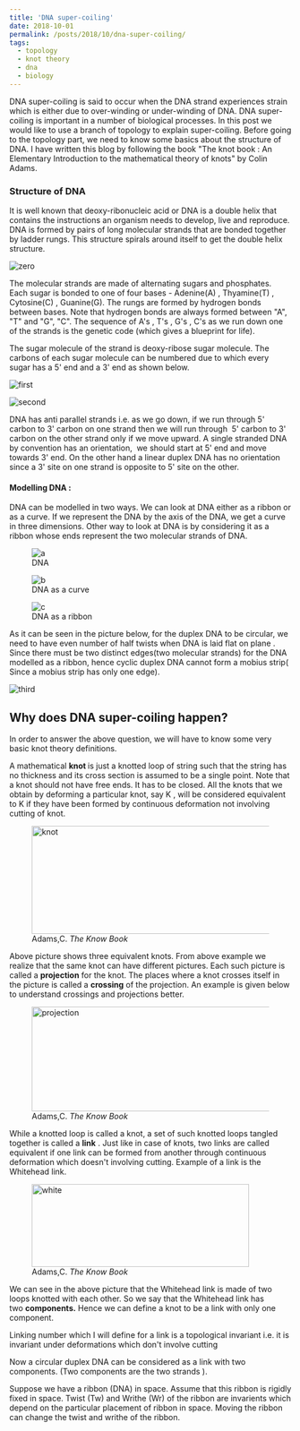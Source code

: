 ```yaml
---
title: 'DNA super-coiling'
date: 2018-10-01
permalink: /posts/2018/10/dna-super-coiling/
tags:
  - topology
  - knot theory
  - dna
  - biology
---
```


DNA super-coiling is said to occur when the DNA strand experiences strain which is either due to over-winding or under-winding of DNA. DNA super-coiling is important in a number of biological processes. In this post we would like to use a branch of topology to explain super-coiling. Before going to the topology part, we need to know some basics about the structure of DNA. I have written this blog by following the book "The knot book : An Elementary Introduction to the mathematical theory of knots" by Colin Adams.

<h3>Structure of DNA</h3>
It is well known that deoxy-ribonucleic acid or DNA is a double helix that contains the instructions an organism needs to develop, live and reproduce. DNA is formed by pairs of long molecular strands that are bonded together by ladder rungs. This structure spirals around itself to get the double helix structure.

![zero](https://gaurish4math.files.wordpress.com/2018/09/pic1.jpg)

The molecular strands are made of alternating sugars and phosphates. Each sugar is bonded to one of four bases - Adenine(A) , Thyamine(T) , Cytosine(C) , Guanine(G). The rungs are formed by hydrogen bonds between bases. Note that hydrogen bonds are always formed between "A", "T" and "G", "C". The sequence of A's , T's , G's , C's as we run down one of the strands is the genetic code (which gives a blueprint for life).

The sugar molecule of the strand is deoxy-ribose sugar molecule. The carbons of each sugar molecule can be numbered due to which every sugar has a 5' end and a 3' end as shown below.

![first](https://gaurish4math.files.wordpress.com/2018/09/pic3.jpg)

![second](https://gaurish4math.files.wordpress.com/2018/09/pic4.jpg)


DNA has anti parallel strands i.e. as we go down, if we run through 5' carbon to 3' carbon on one strand then we will run through  5' carbon to 3' carbon on the other strand only if we move upward. A single stranded DNA by convention has an orientation,  we should start at 5' end and move towards 3' end. On the other hand a linear duplex DNA has no orientation since a 3' site on one strand is opposite to 5' site on the other.

<h4>Modelling DNA :</h4>
DNA can be modelled in two ways. We can look at DNA either as a ribbon or as a curve. If we represent the DNA by the axis of the DNA, we get a curve in three dimensions. Other way to look at DNA is by considering it as a ribbon whose ends represent the two molecular strands of DNA.

<figure class="image">
  <img src="https://gaurish4math.files.wordpress.com/2018/09/dna1.jpg" alt="a">
  <figcaption>DNA</figcaption>
</figure>

<figure class="image">
  <img src="https://gaurish4math.files.wordpress.com/2018/09/dna2.jpg" alt="b">
  <figcaption>DNA as a curve</figcaption>
</figure>

<figure class="image">
  <img src="https://gaurish4math.files.wordpress.com/2018/09/dna3.jpg" alt="c">
  <figcaption>DNA as a ribbon</figcaption>
</figure>


As it can be seen in the picture below, for the duplex DNA to be circular, we need to have even number of half twists when DNA is laid flat on plane . Since there must be two distinct edges(two molecular strands) for the DNA modelled as a ribbon, hence cyclic duplex DNA cannot form a mobius strip( Since a mobius strip has only one edge).

![third](https://gaurish4math.files.wordpress.com/2018/09/pic5.jpg)


## Why does DNA super-coiling happen? 

In order to answer the above question, we will have to know some very basic knot theory definitions.

A mathematical <strong>knot </strong>is just a knotted loop of string such that the string has no thickness and its cross section is assumed to be a single point. Note that a knot should not have free ends. It has to be closed. All the knots that we obtain by deforming a particular knot, say K , will be considered equivalent to K if they have been formed by continuous deformation not involving cutting of knot.

<figure>
  <img class=" size-full wp-image-11247 aligncenter" src="https://gaurish4math.files.wordpress.com/2018/10/knot.jpg" alt="knot" width="597" height="193" />
  <figcaption>Adams,C. <i>The Know Book</i></figcaption>
</figure>


Above picture shows three equivalent knots. From above example we realize that the same knot can have different pictures. Each such picture is called a <strong>projection</strong> for the knot. The places where a knot crosses itself in the picture is called a <strong>crossing</strong> of the projection. An example is given below to understand crossings and projections better.


<figure>
  <img class=" size-full wp-image-11248 aligncenter" src="https://gaurish4math.files.wordpress.com/2018/10/projection.jpg" alt="projection" width="586" height="187" />
  <figcaption>Adams,C. <i>The Know Book</i></figcaption>
</figure>


While a knotted loop is called a knot, a set of such knotted loops tangled together is called a <strong>link</strong> . Just like in case of knots, two links are called equivalent if one link can be formed from another through continuous deformation which doesn't involving cutting. Example of a link is the Whitehead link.

<figure>
  <img class=" size-full wp-image-11249 aligncenter" src="https://gaurish4math.files.wordpress.com/2018/10/white.jpg" alt="white" width="388" height="148" />
  <figcaption>Adams,C. <i>The Know Book</i></figcaption>
</figure>


We can see in the above picture that the Whitehead link is made of two loops knotted with each other. So we say that the Whitehead link has two <strong>components.</strong> Hence we can define a knot to be a link with only one component.

Linking number which I will define for a link is a topological invariant i.e. it is invariant under deformations which don't involve cutting

Now a circular duplex DNA can be considered as a link with two components. (Two components are the two strands ).

Suppose we have a ribbon (DNA) in space. Assume that this ribbon is rigidly fixed in space. Twist (Tw) and Writhe (Wr) of the ribbon are invarients which depend on the particular placement of ribbon in space. Moving the ribbon can change the twist and writhe of the ribbon.

<!--- **Twist (Tw):** --->

<!--- Twist of the ribbon measures how much the ribbon twists around its axis. Given a ribbon, twist is calculated in the following way. --->

